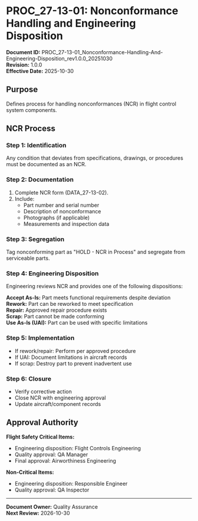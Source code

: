 # PROC_27-13-01: Nonconformance Handling and Engineering Disposition

**Document ID:** PROC_27-13-01_Nonconformance-Handling-And-Engineering-Disposition_rev1.0.0_20251030  
**Revision:** 1.0.0  
**Effective Date:** 2025-10-30

## Purpose

Defines process for handling nonconformances (NCR) in flight control system components.

## NCR Process

### Step 1: Identification

Any condition that deviates from specifications, drawings, or procedures must be documented as an NCR.

### Step 2: Documentation

1. Complete NCR form (DATA_27-13-02).
2. Include:
   - Part number and serial number
   - Description of nonconformance
   - Photographs (if applicable)
   - Measurements and inspection data

### Step 3: Segregation

Tag nonconforming part as "HOLD - NCR in Process" and segregate from serviceable parts.

### Step 4: Engineering Disposition

Engineering reviews NCR and provides one of the following dispositions:

**Accept As-Is:** Part meets functional requirements despite deviation  
**Rework:** Part can be reworked to meet specification  
**Repair:** Approved repair procedure exists  
**Scrap:** Part cannot be made conforming  
**Use As-Is (UAI):** Part can be used with specific limitations

### Step 5: Implementation

- If rework/repair: Perform per approved procedure
- If UAI: Document limitations in aircraft records
- If scrap: Destroy part to prevent inadvertent use

### Step 6: Closure

- Verify corrective action
- Close NCR with engineering approval
- Update aircraft/component records

## Approval Authority

**Flight Safety Critical Items:**
- Engineering disposition: Flight Controls Engineering
- Quality approval: QA Manager
- Final approval: Airworthiness Engineering

**Non-Critical Items:**
- Engineering disposition: Responsible Engineer
- Quality approval: QA Inspector

---

**Document Owner:** Quality Assurance  
**Next Review:** 2026-10-30
